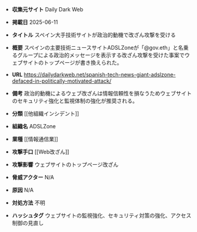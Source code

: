 - **収集元サイト**
Daily Dark Web

- **掲載日**
2025-06-11

- **タイトル**
スペイン大手技術サイトが政治的動機で改ざん攻撃を受ける

- **概要**
スペインの主要技術ニュースサイトADSLZoneが「@gov.eth」と名乗るグループによる政治的メッセージを表示する改ざん攻撃を受けた事案でウェブサイトのトップページが書き換えられた。

- **URL**
https://dailydarkweb.net/spanish-tech-news-giant-adslzone-defaced-in-politically-motivated-attack/

- **備考**
政治的動機によるウェブ改ざんは情報信頼性を損なうためウェブサイトのセキュリティ強化と監視体制の強化が推奨される。

- **分類**
[[他組織インシデント]]

- **組織名**
ADSLZone

- **業種**
[[情報通信業]]

- **攻撃手口**
[[Web改ざん]]

- **攻撃影響**
ウェブサイトのトップページ改ざん

- **脅威アクター**
N/A

- **原因**
N/A

- **対処方法**
不明

- **ハッシュタグ**
ウェブサイトの監視強化、セキュリティ対策の強化、アクセス制御の見直し
